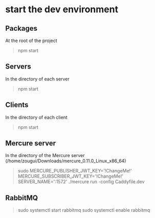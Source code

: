 # start the dev environment

## Packages

At the root of the project

> npm start

## Servers

In the directory of each server

> npm start

## Clients

In the directory of each client

> npm start

## Mercure server

In the directory of the Mercure server (/home/zougui/Downloads/mercure_0.11.0_Linux_x86_64)

> sudo MERCURE_PUBLISHER_JWT_KEY='!ChangeMe!' MERCURE_SUBSCRIBER_JWT_KEY='!ChangeMe!' SERVER_NAME=':1572' ./mercure run -config Caddyfile.dev

## RabbitMQ

> sudo systemctl start rabbitmq
> sudo systemctl enable rabbitmq
